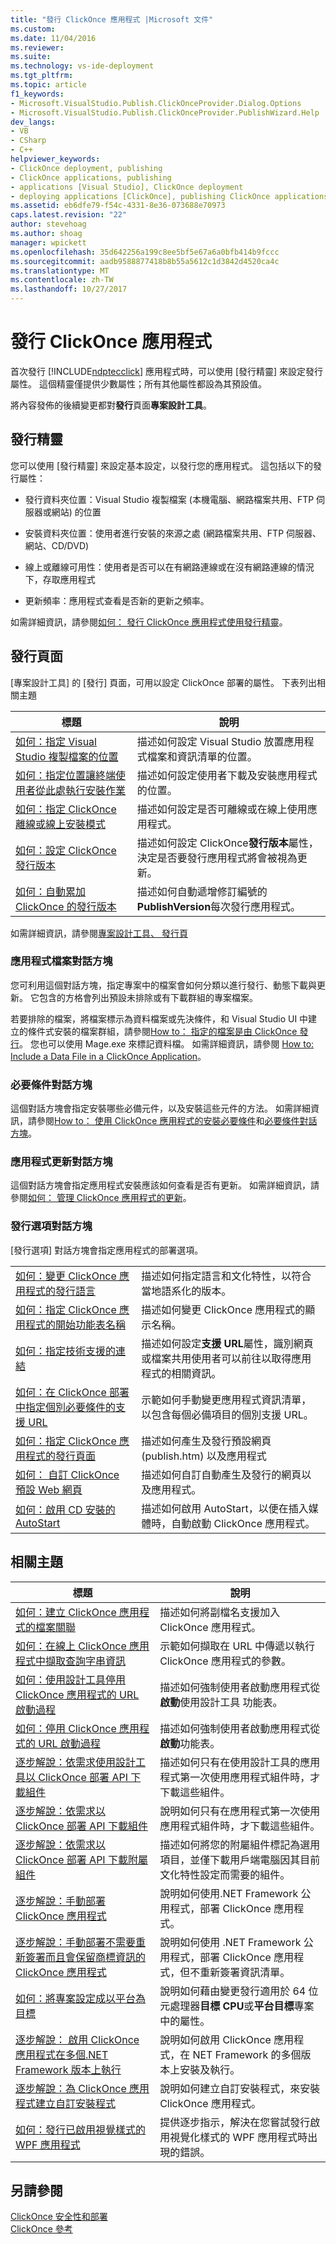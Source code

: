 ```yaml
---
title: "發行 ClickOnce 應用程式 |Microsoft 文件"
ms.custom: 
ms.date: 11/04/2016
ms.reviewer: 
ms.suite: 
ms.technology: vs-ide-deployment
ms.tgt_pltfrm: 
ms.topic: article
f1_keywords:
- Microsoft.VisualStudio.Publish.ClickOnceProvider.Dialog.Options
- Microsoft.VisualStudio.Publish.ClickOnceProvider.PublishWizard.Help
dev_langs:
- VB
- CSharp
- C++
helpviewer_keywords:
- ClickOnce deployment, publishing
- ClickOnce applications, publishing
- applications [Visual Studio], ClickOnce deployment
- deploying applications [ClickOnce], publishing ClickOnce applications
ms.assetid: eb6dfe79-f54c-4331-8e36-073688e70973
caps.latest.revision: "22"
author: stevehoag
ms.author: shoag
manager: wpickett
ms.openlocfilehash: 35d642256a199c8ee5bf5e67a6a0bfb414b9fccc
ms.sourcegitcommit: aadb9588877418b8b55a5612c1d3842d4520ca4c
ms.translationtype: MT
ms.contentlocale: zh-TW
ms.lasthandoff: 10/27/2017
---
```

# <a name="publishing-clickonce-applications"></a>發行 ClickOnce 應用程式
首次發行 [!INCLUDE[ndptecclick](../deployment/includes/ndptecclick_md.md)] 應用程式時，可以使用 [發行精靈] 來設定發行屬性。 這個精靈僅提供少數屬性；所有其他屬性都設為其預設值。  
  
 將內容發佈的後續變更都對**發行**頁面**專案設計工具**。  
  
## <a name="publish-wizard"></a>發行精靈  
 您可以使用 [發行精靈] 來設定基本設定，以發行您的應用程式。 這包括以下的發行屬性：  
  
-   發行資料夾位置：Visual Studio 複製檔案 (本機電腦、網路檔案共用、FTP 伺服器或網站) 的位置  
  
-   安裝資料夾位置：使用者進行安裝的來源之處 (網路檔案共用、FTP 伺服器、網站、CD/DVD)  
  
-   線上或離線可用性：使用者是否可以在有網路連線或在沒有網路連線的情況下，存取應用程式  
  
-   更新頻率：應用程式查看是否新的更新之頻率。  
  
 如需詳細資訊，請參閱[如何： 發行 ClickOnce 應用程式使用發行精靈](../deployment/how-to-publish-a-clickonce-application-using-the-publish-wizard.md)。  
  
## <a name="publish-page"></a>發行頁面  
 [專案設計工具]  的 [發行]  頁面，可用以設定 ClickOnce 部署的屬性。 下表列出相關主題  
  
|標題|說明|  
|-----------|-----------------|  
|[如何：指定 Visual Studio 複製檔案的位置](../deployment/how-to-specify-where-visual-studio-copies-the-files.md)|描述如何設定 Visual Studio 放置應用程式檔案和資訊清單的位置。|  
|[如何：指定位置讓終端使用者從此處執行安裝作業](../deployment/how-to-specify-the-location-where-end-users-will-install-from.md)|描述如何設定使用者下載及安裝應用程式的位置。|  
|[如何：指定 ClickOnce 離線或線上安裝模式](../deployment/how-to-specify-the-clickonce-offline-or-online-install-mode.md)|描述如何設定是否可離線或在線上使用應用程式。|  
|[如何：設定 ClickOnce 發行版本](../deployment/how-to-set-the-clickonce-publish-version.md)|描述如何設定 ClickOnce**發行版本**屬性，決定是否要發行應用程式將會被視為更新。|  
|[如何：自動累加 ClickOnce 的發行版本](../deployment/how-to-automatically-increment-the-clickonce-publish-version.md)|描述如何自動遞增修訂編號的**PublishVersion**每次發行應用程式。|  
  
 如需詳細資訊，請參閱[專案設計工具、 發行頁](../ide/reference/publish-page-project-designer.md)  
  
### <a name="application-files-dialog-box"></a>應用程式檔案對話方塊  
 您可利用這個對話方塊，指定專案中的檔案會如何分類以進行發行、動態下載與更新。 它包含的方格會列出預設未排除或有下載群組的專案檔案。  
  
 若要排除的檔案，將檔案標示為資料檔案或先決條件，和 Visual Studio UI 中建立的條件式安裝的檔案群組，請參閱[How to： 指定的檔案是由 ClickOnce 發行](../deployment/how-to-specify-which-files-are-published-by-clickonce.md)。 您也可以使用 Mage.exe 來標記資料檔。 如需詳細資訊，請參閱 [How to: Include a Data File in a ClickOnce Application](../deployment/how-to-include-a-data-file-in-a-clickonce-application.md)。  
  
### <a name="prerequisites-dialog-box"></a>必要條件對話方塊  
 這個對話方塊會指定安裝哪些必備元件，以及安裝這些元件的方法。 如需詳細資訊，請參閱[How to： 使用 ClickOnce 應用程式的安裝必要條件](../deployment/how-to-install-prerequisites-with-a-clickonce-application.md)和[必要條件對話方塊](../ide/reference/prerequisites-dialog-box.md)。  
  
### <a name="application-updates-dialog-box"></a>應用程式更新對話方塊  
 這個對話方塊會指定應用程式安裝應該如何查看是否有更新。 如需詳細資訊，請參閱[如何： 管理 ClickOnce 應用程式的更新](../deployment/how-to-manage-updates-for-a-clickonce-application.md)。  
  
### <a name="publish-options-dialog-box"></a>發行選項對話方塊  
 [發行選項] 對話方塊會指定應用程式的部署選項。  
  
|||  
|-|-|  
|[如何：變更 ClickOnce 應用程式的發行語言](../deployment/how-to-change-the-publish-language-for-a-clickonce-application.md)|描述如何指定語言和文化特性，以符合當地語系化的版本。|  
|[如何：指定 ClickOnce 應用程式的開始功能表名稱](../deployment/how-to-specify-a-start-menu-name-for-a-clickonce-application.md)|描述如何變更 ClickOnce 應用程式的顯示名稱。|  
|[如何：指定技術支援的連結](../deployment/how-to-specify-a-link-for-technical-support.md)|描述如何設定**支援 URL**屬性，識別網頁或檔案共用使用者可以前往以取得應用程式的相關資訊。|  
|[如何：在 ClickOnce 部署中指定個別必要條件的支援 URL](../deployment/how-to-specify-a-support-url-for-individual-prerequisites-in-a-clickonce-deployment.md)|示範如何手動變更應用程式資訊清單，以包含每個必備項目的個別支援 URL。|  
|[如何：指定 ClickOnce 應用程式的發行頁面](../deployment/how-to-specify-a-publish-page-for-a-clickonce-application.md)|描述如何產生及發行預設網頁 (publish.htm) 以及應用程式|  
|[如何： 自訂 ClickOnce 預設 Web 網頁](../deployment/how-to-customize-the-default-web-page-for-a-clickonce-application.md)|描述如何自訂自動產生及發行的網頁以及應用程式。|  
|[如何：啟用 CD 安裝的 AutoStart](../deployment/how-to-enable-autostart-for-cd-installations.md)|描述如何啟用 AutoStart，以便在插入媒體時，自動啟動 ClickOnce 應用程式。|  
  
## <a name="related-topics"></a>相關主題  
  
|標題|說明|  
|-----------|-----------------|  
|[如何：建立 ClickOnce 應用程式的檔案關聯](../deployment/how-to-create-file-associations-for-a-clickonce-application.md)|描述如何將副檔名支援加入 ClickOnce 應用程式。|  
|[如何：在線上 ClickOnce 應用程式中擷取查詢字串資訊](../deployment/how-to-retrieve-query-string-information-in-an-online-clickonce-application.md)|示範如何擷取在 URL 中傳遞以執行 ClickOnce 應用程式的參數。|  
|[如何：使用設計工具停用 ClickOnce 應用程式的 URL 啟動過程](../deployment/how-to-disable-url-activation-of-clickonce-applications-by-using-the-designer.md)|描述如何強制使用者啟動應用程式從**啟動**使用設計工具 功能表。|  
|[如何：停用 ClickOnce 應用程式的 URL 啟動過程](../deployment/how-to-disable-url-activation-of-clickonce-applications.md)|描述如何強制使用者啟動應用程式從**啟動**功能表。|  
|[逐步解說：依需求使用設計工具以 ClickOnce 部署 API 下載組件](../deployment/walkthrough-downloading-assemblies-on-demand-with-the-clickonce-deployment-api-using-the-designer.md)|描述如何只有在使用設計工具的應用程式第一次使用應用程式組件時，才下載這些組件。|  
|[逐步解說：依需求以 ClickOnce 部署 API 下載組件](../deployment/walkthrough-downloading-assemblies-on-demand-with-the-clickonce-deployment-api.md)|說明如何只有在應用程式第一次使用應用程式組件時，才下載這些組件。|  
|[逐步解說：依需求以 ClickOnce 部署 API 下載附屬組件](../deployment/walkthrough-downloading-satellite-assemblies-on-demand-with-the-clickonce-deployment-api.md)|描述如何將您的附屬組件標記為選用項目，並僅下載用戶端電腦因其目前文化特性設定而需要的組件。|  
|[逐步解說：手動部署 ClickOnce 應用程式](../deployment/walkthrough-manually-deploying-a-clickonce-application.md)|說明如何使用.NET Framework 公用程式，部署 ClickOnce 應用程式。|  
|[逐步解說：手動部署不需要重新簽署而且會保留商標資訊的 ClickOnce 應用程式](../deployment/walkthrough-manually-deploying-a-clickonce-application-that-does-not-require-re-signing-and-that-preserves-branding-information.md)|說明如何使用 .NET Framework 公用程式，部署 ClickOnce 應用程式，但不重新簽署資訊清單。|  
|[如何：將專案設定成以平台為目標](../ide/how-to-configure-projects-to-target-platforms.md)|說明如何藉由變更發行適用於 64 位元處理器**目標 CPU**或**平台目標**專案中的屬性。|  
|[逐步解說： 啟用 ClickOnce 應用程式在多個.NET Framework 版本上執行](http://msdn.microsoft.com/en-us/7f4383af-ed87-4853-b4d4-02a3967a5fd9)|說明如何啟用 ClickOnce 應用程式，在 NET Framework 的多個版本上安裝及執行。|  
|[逐步解說：為 ClickOnce 應用程式建立自訂安裝程式](../deployment/walkthrough-creating-a-custom-installer-for-a-clickonce-application.md)|說明如何建立自訂安裝程式，來安裝 ClickOnce 應用程式。|  
|[如何：發行已啟用視覺樣式的 WPF 應用程式](../deployment/how-to-publish-a-wpf-application-with-visual-styles-enabled.md)|提供逐步指示，解決在您嘗試發行啟用視覺化樣式的 WPF 應用程式時出現的錯誤。|  
  
## <a name="see-also"></a>另請參閱  
 [ClickOnce 安全性和部署](../deployment/clickonce-security-and-deployment.md)   
 [ClickOnce 參考](../deployment/clickonce-reference.md)